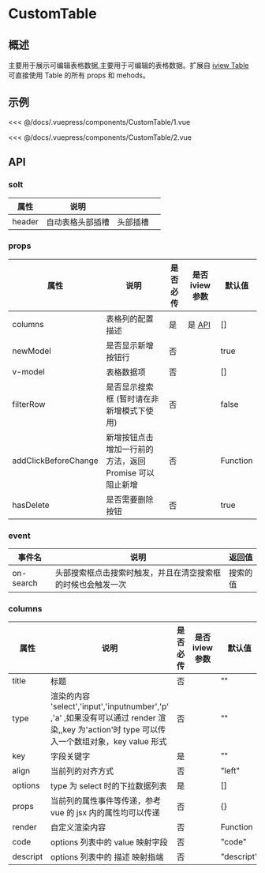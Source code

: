 # CustomTable

## 概述

主要用于展示可编辑表格数据,主要用于可编辑的表格数据。扩展自 [iview Table](https://www.iviewui.com/components/table) 可直接使用 Table 的所有 props 和 mehods。

## 示例

<demo-block title='1. 基础用法' desc='可编辑表格的基本使用方法。'>
  <div slot='demo' >
    <CustomTable-1></CustomTable-1>
  </div>
  <div slot='code'>

<<< @/docs/.vuepress/components/CustomTable/1.vue

  </div>
</demo-block>
<demo-block title='2. 带搜索头部的用法' desc='带搜索头部的基本使用方法。'>
  <div slot='demo' >
    <CustomTable-2></CustomTable-2>
  </div>
  <div slot='code'>

<<< @/docs/.vuepress/components/CustomTable/2.vue

  </div>
</demo-block>

## API

### solt

| 属性   | 说明             |          |     |
| ------ | ---------------- | -------- | --- |
| header | 自动表格头部插槽 | 头部插槽 |     |

### props

| 属性                 | 说明                                                    | 是否必传 | 是否 iview 参数                                        | 默认值   |
| -------------------- | ------------------------------------------------------- | -------- | ------------------------------------------------------ | -------- |
| columns              | 表格列的配置描述                                        | 是       | 是 [API](https://www.iviewui.com/components/table#API) | []       |
| newModel             | 是否显示新增按钮行                                      | 否       |                                                        | true     |
| v-model              | 表格数据项                                              | 否       |                                                        | []       |
| filterRow            | 是否显示搜索框 (暂时请在非新增模式下使用)               | 否       |                                                        | false    |
| addClickBeforeChange | 新增按钮点击增加一行前的方法，返回 Promise 可以阻止新增 | 否       |                                                        | Function |
| hasDelete            | 是否需要删除按钮                                        | 否       |                                                        | true     |

### event

| 事件名    | 说明                                                         | 返回值   |
| --------- | ------------------------------------------------------------ | -------- |
| on-search | 头部搜索框点击搜索时触发，并且在清空搜索框的时候也会触发一次 | 搜索的值 |

### columns

| 属性     | 说明                                                                                                                                         | 是否必传 | 是否 iview 参数 | 默认值     |
| -------- | -------------------------------------------------------------------------------------------------------------------------------------------- | -------- | --------------- | ---------- |
| title    | 标题                                                                                                                                         | 否       |                 | ""         |
| type     | 渲染的内容 'select','input','inputnumber','p' ,'a' ,如果没有可以通过 render 渲染,,key 为'action'时 type 可以传入一个数组对象，key value 形式 | 否       |                 | ""         |
| key      | 字段关键字                                                                                                                                   | 是       |                 | ""         |
| align    | 当前列的对齐方式                                                                                                                             | 否       |                 | "left"     |
| options  | type 为 select 时的下拉数据列表                                                                                                              | 是       |                 | []         |
| props    | 当前列的属性事件等传递，参考 vue 的 jsx 内的属性均可以传递                                                                                   | 否       |                 | {}         |
| render   | 自定义渲染内容                                                                                                                               | 否       |                 | Function   |
| code     | options 列表中的 value 映射字段                                                                                                              | 否       |                 | "code"     |
| descript | options 列表中的 描述 映射指端                                                                                                               | 否       |                 | "descript" |
